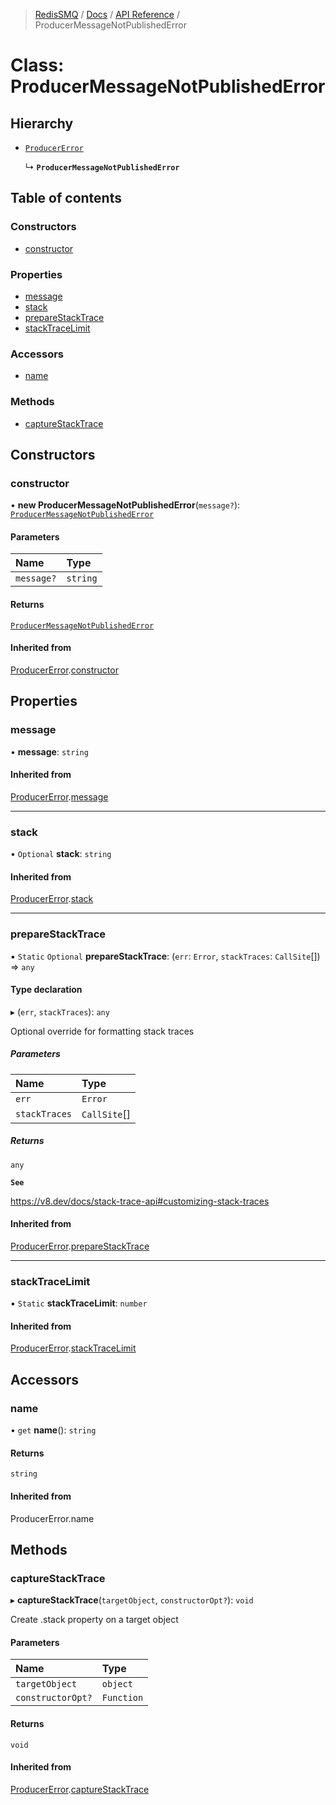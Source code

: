 >[RedisSMQ](../../../README.md) / [Docs](../../README.md) / [API Reference](../README.md) / ProducerMessageNotPublishedError

# Class: ProducerMessageNotPublishedError

## Hierarchy

- [`ProducerError`](ProducerError.md)

  ↳ **`ProducerMessageNotPublishedError`**

## Table of contents

### Constructors

- [constructor](ProducerMessageNotPublishedError.md#constructor)

### Properties

- [message](ProducerMessageNotPublishedError.md#message)
- [stack](ProducerMessageNotPublishedError.md#stack)
- [prepareStackTrace](ProducerMessageNotPublishedError.md#preparestacktrace)
- [stackTraceLimit](ProducerMessageNotPublishedError.md#stacktracelimit)

### Accessors

- [name](ProducerMessageNotPublishedError.md#name)

### Methods

- [captureStackTrace](ProducerMessageNotPublishedError.md#capturestacktrace)

## Constructors

### constructor

• **new ProducerMessageNotPublishedError**(`message?`): [`ProducerMessageNotPublishedError`](ProducerMessageNotPublishedError.md)

#### Parameters

| Name | Type |
| :------ | :------ |
| `message?` | `string` |

#### Returns

[`ProducerMessageNotPublishedError`](ProducerMessageNotPublishedError.md)

#### Inherited from

[ProducerError](ProducerError.md).[constructor](ProducerError.md#constructor)

## Properties

### message

• **message**: `string`

#### Inherited from

[ProducerError](ProducerError.md).[message](ProducerError.md#message)

___

### stack

• `Optional` **stack**: `string`

#### Inherited from

[ProducerError](ProducerError.md).[stack](ProducerError.md#stack)

___

### prepareStackTrace

▪ `Static` `Optional` **prepareStackTrace**: (`err`: `Error`, `stackTraces`: `CallSite`[]) => `any`

#### Type declaration

▸ (`err`, `stackTraces`): `any`

Optional override for formatting stack traces

##### Parameters

| Name | Type |
| :------ | :------ |
| `err` | `Error` |
| `stackTraces` | `CallSite`[] |

##### Returns

`any`

**`See`**

https://v8.dev/docs/stack-trace-api#customizing-stack-traces

#### Inherited from

[ProducerError](ProducerError.md).[prepareStackTrace](ProducerError.md#preparestacktrace)

___

### stackTraceLimit

▪ `Static` **stackTraceLimit**: `number`

#### Inherited from

[ProducerError](ProducerError.md).[stackTraceLimit](ProducerError.md#stacktracelimit)

## Accessors

### name

• `get` **name**(): `string`

#### Returns

`string`

#### Inherited from

ProducerError.name

## Methods

### captureStackTrace

▸ **captureStackTrace**(`targetObject`, `constructorOpt?`): `void`

Create .stack property on a target object

#### Parameters

| Name | Type |
| :------ | :------ |
| `targetObject` | `object` |
| `constructorOpt?` | `Function` |

#### Returns

`void`

#### Inherited from

[ProducerError](ProducerError.md).[captureStackTrace](ProducerError.md#capturestacktrace)
